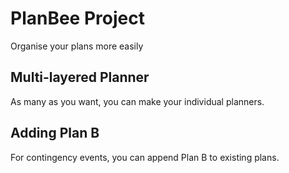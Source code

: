 # PlanBee Project

Organise your plans more easily

## Multi-layered Planner
As many as you want, you can make your individual planners.

## Adding Plan B
For contingency events, you can append Plan B to existing plans.
